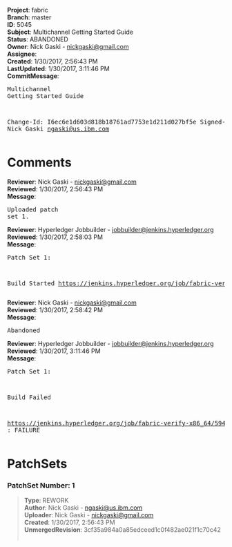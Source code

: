 <strong>Project</strong>: fabric<br><strong>Branch</strong>: master<br><strong>ID</strong>: 5045<br><strong>Subject</strong>: Multichannel Getting Started Guide<br><strong>Status</strong>: ABANDONED<br><strong>Owner</strong>: Nick Gaski - nickgaski@gmail.com<br><strong>Assignee</strong>:<br><strong>Created</strong>: 1/30/2017, 2:56:43 PM<br><strong>LastUpdated</strong>: 1/30/2017, 3:11:46 PM<br><strong>CommitMessage</strong>:<br><pre>Multichannel Getting Started Guide

Change-Id: I6ec6e1d603d818b18761ad7753e1d211d027bf5e
Signed-off-by: Nick Gaski <ngaski@us.ibm.com>
</pre><h1>Comments</h1><strong>Reviewer</strong>: Nick Gaski - nickgaski@gmail.com<br><strong>Reviewed</strong>: 1/30/2017, 2:56:43 PM<br><strong>Message</strong>: <pre>Uploaded patch set 1.</pre><strong>Reviewer</strong>: Hyperledger Jobbuilder - jobbuilder@jenkins.hyperledger.org<br><strong>Reviewed</strong>: 1/30/2017, 2:58:03 PM<br><strong>Message</strong>: <pre>Patch Set 1:

Build Started https://jenkins.hyperledger.org/job/fabric-verify-x86_64/5946/</pre><strong>Reviewer</strong>: Nick Gaski - nickgaski@gmail.com<br><strong>Reviewed</strong>: 1/30/2017, 2:58:42 PM<br><strong>Message</strong>: <pre>Abandoned</pre><strong>Reviewer</strong>: Hyperledger Jobbuilder - jobbuilder@jenkins.hyperledger.org<br><strong>Reviewed</strong>: 1/30/2017, 3:11:46 PM<br><strong>Message</strong>: <pre>Patch Set 1:

Build Failed 

https://jenkins.hyperledger.org/job/fabric-verify-x86_64/5946/ : FAILURE</pre><h1>PatchSets</h1><h3>PatchSet Number: 1</h3><blockquote><strong>Type</strong>: REWORK<br><strong>Author</strong>: Nick Gaski - ngaski@us.ibm.com<br><strong>Uploader</strong>: Nick Gaski - nickgaski@gmail.com<br><strong>Created</strong>: 1/30/2017, 2:56:43 PM<br><strong>UnmergedRevision</strong>: 3cf35a984a0a85edceed1c0f482ae021f1c70c42<br><br></blockquote>